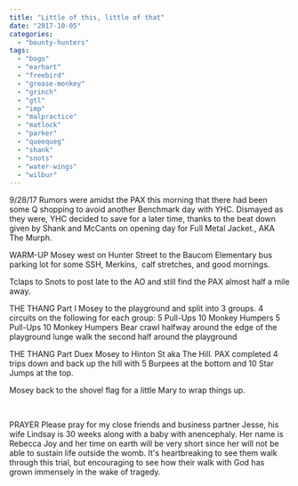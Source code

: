 ```yaml
---
title: "Little of this, little of that"
date: "2017-10-05"
categories: 
  - "bounty-hunters"
tags: 
  - "bogo"
  - "earhart"
  - "freebird"
  - "grease-monkey"
  - "grinch"
  - "gtl"
  - "imp"
  - "malpractice"
  - "matlock"
  - "parker"
  - "queequeg"
  - "shank"
  - "snots"
  - "water-wings"
  - "wilbur"
---
```


9/28/17 Rumors were amidst the PAX this morning that there had been some Q shopping to avoid another Benchmark day with YHC. Dismayed as they were, YHC decided to save for a later time, thanks to the beat down given by Shank and McCants on opening day for Full Metal Jacket., AKA The Murph.

WARM-UP Mosey west on Hunter Street to the Baucom Elementary bus parking lot for some SSH, Merkins,  calf stretches, and good mornings.

Tclaps to Snots to post late to the AO and still find the PAX almost half a mile away.

THE THANG Part I Mosey to the playground and split into 3 groups. 4 circuits on the following for each group: 5 Pull-Ups 10 Monkey Humpers 5 Pull-Ups 10 Monkey Humpers Bear crawl halfway around the edge of the playground lunge walk the second half around the playground

THE THANG Part Duex Mosey to Hinton St aka The Hill. PAX completed 4 trips down and back up the hill with 5 Burpees at the bottom and 10 Star Jumps at the top.

Mosey back to the shovel flag for a little Mary to wrap things up.

 

PRAYER Please pray for my close friends and business partner Jesse, his wife Lindsay is 30 weeks along with a baby with anencephaly. Her name is Rebecca Joy and her time on earth will be very short since her will not be able to sustain life outside the womb. It's heartbreaking to see them walk through this trial, but encouraging to see how their walk with God has grown immensely in the wake of tragedy.
